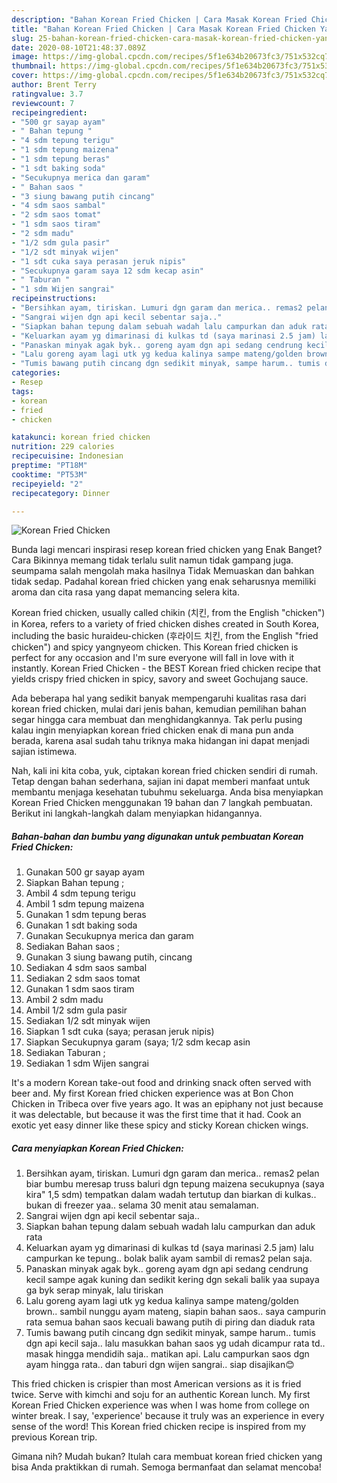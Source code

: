 ```yaml
---
description: "Bahan Korean Fried Chicken | Cara Masak Korean Fried Chicken Yang Menggugah Selera"
title: "Bahan Korean Fried Chicken | Cara Masak Korean Fried Chicken Yang Menggugah Selera"
slug: 25-bahan-korean-fried-chicken-cara-masak-korean-fried-chicken-yang-menggugah-selera
date: 2020-08-10T21:48:37.089Z
image: https://img-global.cpcdn.com/recipes/5f1e634b20673fc3/751x532cq70/korean-fried-chicken-foto-resep-utama.jpg
thumbnail: https://img-global.cpcdn.com/recipes/5f1e634b20673fc3/751x532cq70/korean-fried-chicken-foto-resep-utama.jpg
cover: https://img-global.cpcdn.com/recipes/5f1e634b20673fc3/751x532cq70/korean-fried-chicken-foto-resep-utama.jpg
author: Brent Terry
ratingvalue: 3.7
reviewcount: 7
recipeingredient:
- "500 gr sayap ayam"
- " Bahan tepung "
- "4 sdm tepung terigu"
- "1 sdm tepung maizena"
- "1 sdm tepung beras"
- "1 sdt baking soda"
- "Secukupnya merica dan garam"
- " Bahan saos "
- "3 siung bawang putih cincang"
- "4 sdm saos sambal"
- "2 sdm saos tomat"
- "1 sdm saos tiram"
- "2 sdm madu"
- "1/2 sdm gula pasir"
- "1/2 sdt minyak wijen"
- "1 sdt cuka saya perasan jeruk nipis"
- "Secukupnya garam saya 12 sdm kecap asin"
- " Taburan "
- "1 sdm Wijen sangrai"
recipeinstructions:
- "Bersihkan ayam, tiriskan. Lumuri dgn garam dan merica.. remas2 pelan biar bumbu meresap truss baluri dgn tepung maizena secukupnya (saya kira&#34; 1,5 sdm) tempatkan dalam wadah tertutup dan biarkan di kulkas.. bukan di freezer yaa.. selama 30 menit atau semalaman."
- "Sangrai wijen dgn api kecil sebentar saja.."
- "Siapkan bahan tepung dalam sebuah wadah lalu campurkan dan aduk rata"
- "Keluarkan ayam yg dimarinasi di kulkas td (saya marinasi 2.5 jam) lalu campurkan ke tepung.. bolak balik ayam sambil di remas2 pelan saja."
- "Panaskan minyak agak byk.. goreng ayam dgn api sedang cendrung kecil sampe agak kuning dan sedikit kering dgn sekali balik yaa supaya ga byk serap minyak, lalu tiriskan"
- "Lalu goreng ayam lagi utk yg kedua kalinya sampe mateng/golden brown.. sambil nunggu ayam mateng, siapin bahan saos.. saya campurin rata semua bahan saos kecuali bawang putih di piring dan diaduk rata"
- "Tumis bawang putih cincang dgn sedikit minyak, sampe harum.. tumis dgn api kecil saja.. lalu masukkan bahan saos yg udah dicampur rata td.. masak hingga mendidih saja.. matikan api. Lalu campurkan saos dgn ayam hingga rata.. dan taburi dgn wijen sangrai.. siap disajikan😊"
categories:
- Resep
tags:
- korean
- fried
- chicken

katakunci: korean fried chicken 
nutrition: 229 calories
recipecuisine: Indonesian
preptime: "PT18M"
cooktime: "PT53M"
recipeyield: "2"
recipecategory: Dinner

---
```



![Korean Fried Chicken](https://img-global.cpcdn.com/recipes/5f1e634b20673fc3/751x532cq70/korean-fried-chicken-foto-resep-utama.jpg)

Bunda lagi mencari inspirasi resep korean fried chicken yang Enak Banget? Cara Bikinnya memang tidak terlalu sulit namun tidak gampang juga. seumpama salah mengolah maka hasilnya Tidak Memuaskan dan bahkan tidak sedap. Padahal korean fried chicken yang enak seharusnya memiliki aroma dan cita rasa yang dapat memancing selera kita.

Korean fried chicken, usually called chikin (치킨, from the English &#34;chicken&#34;) in Korea, refers to a variety of fried chicken dishes created in South Korea, including the basic huraideu-chicken (후라이드 치킨, from the English &#34;fried chicken&#34;) and spicy yangnyeom chicken. This Korean fried chicken is perfect for any occasion and I&#39;m sure everyone will fall in love with it instantly. Korean Fried Chicken - the BEST Korean fried chicken recipe that yields crispy fried chicken in spicy, savory and sweet Gochujang sauce.

Ada beberapa hal yang sedikit banyak mempengaruhi kualitas rasa dari korean fried chicken, mulai dari jenis bahan, kemudian pemilihan bahan segar hingga cara membuat dan menghidangkannya. Tak perlu pusing kalau ingin menyiapkan korean fried chicken enak di mana pun anda berada, karena asal sudah tahu triknya maka hidangan ini dapat menjadi sajian istimewa.


Nah, kali ini kita coba, yuk, ciptakan korean fried chicken sendiri di rumah. Tetap dengan bahan sederhana, sajian ini dapat memberi manfaat untuk membantu menjaga kesehatan tubuhmu sekeluarga. Anda bisa menyiapkan Korean Fried Chicken menggunakan 19 bahan dan 7 langkah pembuatan. Berikut ini langkah-langkah dalam menyiapkan hidangannya.

<!--inarticleads1-->

##### Bahan-bahan dan bumbu yang digunakan untuk pembuatan Korean Fried Chicken:

1. Gunakan 500 gr sayap ayam
1. Siapkan  Bahan tepung ;
1. Ambil 4 sdm tepung terigu
1. Ambil 1 sdm tepung maizena
1. Gunakan 1 sdm tepung beras
1. Gunakan 1 sdt baking soda
1. Gunakan Secukupnya merica dan garam
1. Sediakan  Bahan saos ;
1. Gunakan 3 siung bawang putih, cincang
1. Sediakan 4 sdm saos sambal
1. Sediakan 2 sdm saos tomat
1. Gunakan 1 sdm saos tiram
1. Ambil 2 sdm madu
1. Ambil 1/2 sdm gula pasir
1. Sediakan 1/2 sdt minyak wijen
1. Siapkan 1 sdt cuka (saya; perasan jeruk nipis)
1. Siapkan Secukupnya garam (saya; 1/2 sdm kecap asin
1. Sediakan  Taburan ;
1. Sediakan 1 sdm Wijen sangrai


It&#39;s a modern Korean take-out food and drinking snack often served with beer and. My first Korean fried chicken experience was at Bon Chon Chicken in Tribeca over five years ago. It was an epiphany not just because it was delectable, but because it was the first time that it had. Cook an exotic yet easy dinner like these spicy and sticky Korean chicken wings. 

<!--inarticleads2-->

##### Cara menyiapkan Korean Fried Chicken:

1. Bersihkan ayam, tiriskan. Lumuri dgn garam dan merica.. remas2 pelan biar bumbu meresap truss baluri dgn tepung maizena secukupnya (saya kira&#34; 1,5 sdm) tempatkan dalam wadah tertutup dan biarkan di kulkas.. bukan di freezer yaa.. selama 30 menit atau semalaman.
1. Sangrai wijen dgn api kecil sebentar saja..
1. Siapkan bahan tepung dalam sebuah wadah lalu campurkan dan aduk rata
1. Keluarkan ayam yg dimarinasi di kulkas td (saya marinasi 2.5 jam) lalu campurkan ke tepung.. bolak balik ayam sambil di remas2 pelan saja.
1. Panaskan minyak agak byk.. goreng ayam dgn api sedang cendrung kecil sampe agak kuning dan sedikit kering dgn sekali balik yaa supaya ga byk serap minyak, lalu tiriskan
1. Lalu goreng ayam lagi utk yg kedua kalinya sampe mateng/golden brown.. sambil nunggu ayam mateng, siapin bahan saos.. saya campurin rata semua bahan saos kecuali bawang putih di piring dan diaduk rata
1. Tumis bawang putih cincang dgn sedikit minyak, sampe harum.. tumis dgn api kecil saja.. lalu masukkan bahan saos yg udah dicampur rata td.. masak hingga mendidih saja.. matikan api. Lalu campurkan saos dgn ayam hingga rata.. dan taburi dgn wijen sangrai.. siap disajikan😊


This fried chicken is crispier than most American versions as it is fried twice. Serve with kimchi and soju for an authentic Korean lunch. My first Korean Fried Chicken experience was when I was home from college on winter break. I say, &#39;experience&#39; because it truly was an experience in every sense of the word! This Korean fried chicken recipe is inspired from my previous Korean trip. 

Gimana nih? Mudah bukan? Itulah cara membuat korean fried chicken yang bisa Anda praktikkan di rumah. Semoga bermanfaat dan selamat mencoba!

